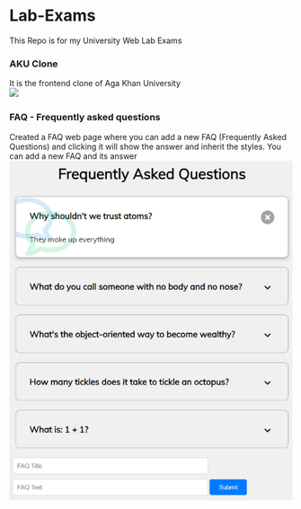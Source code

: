 # Lab-Exams
This Repo is for my University Web Lab Exams

<h3> AKU Clone</h3>
It is the frontend clone of Aga Khan University
<br>
<img src='./images/AKU.png'>


<h3> FAQ - Frequently asked questions</h3>
Created a FAQ web page where you can add a new FAQ (Frequently Asked Questions) and clicking it will show the answer and inherit the styles. You can add a new FAQ and its answer
<img src='./images/FAQ.png'>
